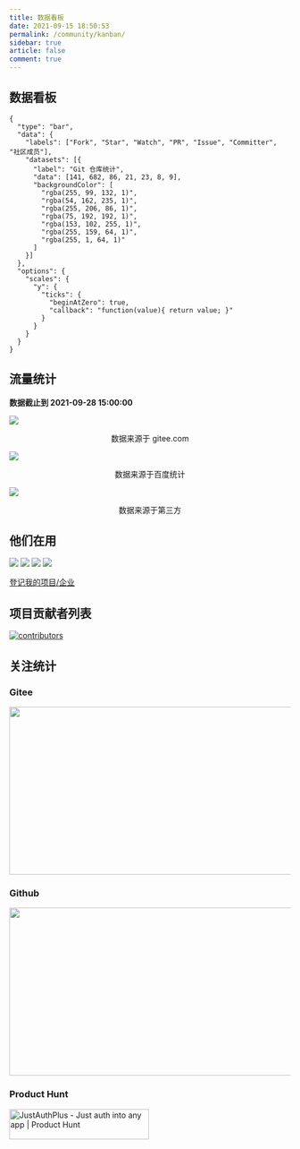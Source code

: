 ```yaml
---
title: 数据看板
date: 2021-09-15 18:50:53
permalink: /community/kanban/
sidebar: true
article: false
comment: true
---
```


## 数据看板

```chart
{
  "type": "bar",
  "data": {
    "labels": ["Fork", "Star", "Watch", "PR", "Issue", "Committer", "社区成员"],
    "datasets": [{
      "label": "Git 仓库统计",
      "data": [141, 682, 86, 21, 23, 8, 9],
      "backgroundColor": [
        "rgba(255, 99, 132, 1)",
        "rgba(54, 162, 235, 1)",
        "rgba(255, 206, 86, 1)",
        "rgba(75, 192, 192, 1)",
        "rgba(153, 102, 255, 1)",
        "rgba(255, 159, 64, 1)",
        "rgba(255, 1, 64, 1)"
      ]
    }]
  },
  "options": {
    "scales": {
      "y": {
        "ticks": {
          "beginAtZero": true,
          "callback": "function(value){ return value; }"
        }
      }
    }
  }
}
```

## 流量统计

**数据截止到 2021-09-28 15:00:00** 

![](/community/305b6a5f.png)

<center>
数据来源于 gitee.com
</center>


![](/community/d5d01c58.png)

<center>
数据来源于百度统计
</center>

![](/community/2e466897.png)

<center>
数据来源于第三方
</center>

## 他们在用

![](/user/jai-h50.png) ![](/user/liuniu-h50.png) ![](/user/mica-h50.png) ![](/user/col-h50.png)

[登记我的项目/企业](https://gitee.com/fujieid/jap/issues/I43D4H)

## 项目贡献者列表

[![contributors](https://whnb.wang/contributors/fujieid/jap/15)](https://whnb.wang)


## 关注统计

### Gitee

<a target="_blank" href='https://gitee.com/fujieid/jap'><img src="https://whnb.wang/img/fujieid/jap" width="900" height="300"></a>

### Github

<a target="_blank" href='https://gitee.com/fujieid/jap'><img src="https://starchart.cc/fujieid/jap.svg" width="900" height="300"></a>

### Product Hunt

<a href="https://www.producthunt.com/posts/justauthplus?utm_source=badge-featured&utm_medium=badge&utm_souce=badge-justauthplus" target="_blank">
  <img src="https://api.producthunt.com/widgets/embed-image/v1/featured.svg?post_id=285597&theme=dark" alt="JustAuthPlus - Just auth into any app | Product Hunt" style="width: 250px; height: 54px;" width="250" height="54" />
</a>

